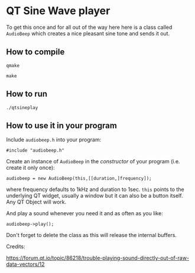 # QT Sine Wave player

To get this once and for all out of the way here here is a
class called `AudioBeep` which creates a nice pleasant
sine tone and sends it out.

## How to compile

`qmake`

`make`

## How to run

`./qtsineplay`

## How to use it in your program

Include `audiobeep.h` into your program:
```
#include "audiobeep.h"
```

Create an instance of `AudioBeep` in the *constructor*
of your program (i.e. create it only once):
```
audiobeep = new AudioBeep(this,[[duration,]frequency]);
```
where frequency defaults to 1kHz and duration to 1sec. `this`
points to the underlying QT widget, usually a window but
it can also be a button itself. Any QT Object will work.

And play a sound whenever you need it and as often as you like:
```
audiobeep->play();
```

Don't forget to delete the class as this will release the
internal buffers.

Credits:

https://forum.qt.io/topic/86218/trouble-playing-sound-directly-out-of-raw-data-vectors/12
